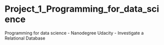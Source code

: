 # Project_1_Programming_for_data_science
Programming for data science - Nanodegree Udacity - Investigate a Relational Database
